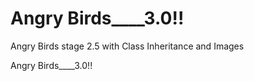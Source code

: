 # Angry Birds____3.0!!
Angry Birds stage 2.5 with Class Inheritance and Images

Angry Birds____3.0!!
